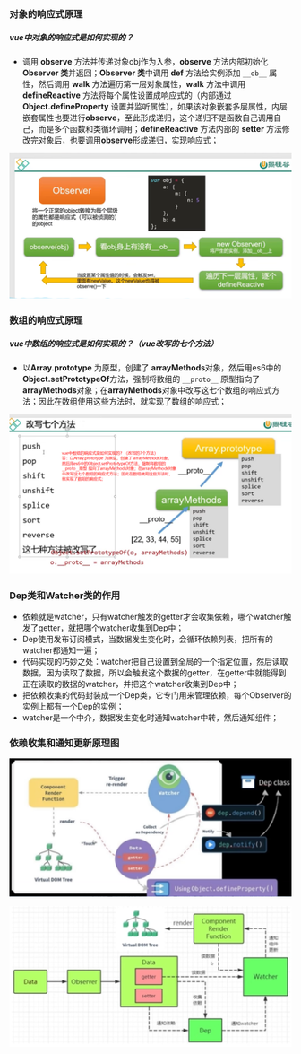 ### 对象的响应式原理

##### vue中对象的响应式是如何实现的？

- 调用 **observe** 方法并传递对象obj作为入参，**observe** 方法内部初始化 **Observer 类**并返回；**Observer 类**中调用 **def** 方法给实例添加 ` __ob__ ` 属性，然后调用 **walk** 方法遍历第一层对象属性，**walk** 方法中调用 **defineReactive** 方法将每个属性设置成响应式的（内部通过 **Object.defineProperty** 设置并监听属性），如果该对象嵌套多层属性，内层嵌套属性也要进行**observe**，至此形成递归，这个递归不是函数自己调用自己，而是多个函数和类循环调用；**defineReactive**  方法内部的 **setter** 方法修改完对象后，也要调用**observe**形成递归，实现响应式；

![](.\image\对象的响应式原理.png)

### 数组的响应式原理

##### vue中数组的响应式是如何实现的？（vue改写的七个方法）

- 以**Array.prototype** 为原型，创建了 **arrayMethods**对象，然后用es6中的**Object.setPrototypeOf**方法，强制将数组的 ` __proto__ ` 原型指向了**arrayMethods**对象；在**arrayMethods**对象中改写这七个数组的响应式方法；因此在数组使用这些方法时，就实现了数组的响应式；

![数组的响应式原理](.\image\数组的响应式原理.png)

### Dep类和Watcher类的作用

- 依赖就是watcher，只有watcher触发的getter才会收集依赖，哪个watcher触发了getter，就把哪个watcher收集到Dep中；
- Dep使用发布订阅模式，当数据发生变化时，会循环依赖列表，把所有的watcher都通知一遍；
- 代码实现的巧妙之处：watcher把自己设置到全局的一个指定位置，然后读取数据，因为读取了数据，所以会触发这个数据的getter，在getter中就能得到正在读取的数据的watcher，并把这个watcher收集到Dep中；
- 把依赖收集的代码封装成一个Dep类，它专门用来管理依赖，每个Observer的实例上都有一个Dep的实例；
- watcher是一个中介，数据发生变化时通知watcher中转，然后通知组件；

### 依赖收集和通知更新原理图

![依赖收集和通知更新原理图1](.\image\依赖收集和通知更新原理图1.png)

![依赖收集和通知更新原理图2](.\image\依赖收集和通知更新原理图2.png)